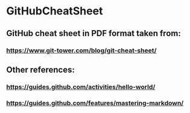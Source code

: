 # GitHubCheatSheet
## GitHub cheat sheet in PDF format taken from:
### https://www.git-tower.com/blog/git-cheat-sheet/

## Other references:
### https://guides.github.com/activities/hello-world/
### https://guides.github.com/features/mastering-markdown/
